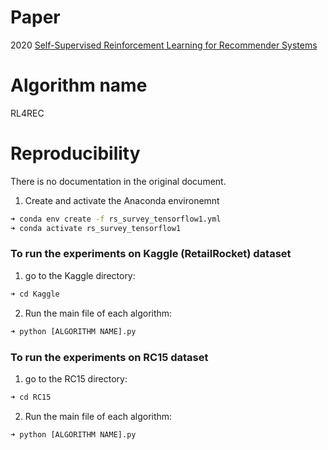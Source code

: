 # Paper
2020 [Self-Supervised Reinforcement Learning for Recommender Systems](https://doi.org/10.1145/3397271.3401147)

# Algorithm name
RL4REC

# Reproducibility
There is no documentation in the original document.

1. Create and activate the Anaconda environemnt 
```bash
➜ conda env create -f rs_survey_tensorflow1.yml
➜ conda activate rs_survey_tensorflow1
```

### To run the experiments on Kaggle (RetailRocket) dataset  

1. go to the Kaggle directory:
```bash
➜ cd Kaggle
```

2. Run the main file of each algorithm:
```bash
➜ python [ALGORITHM NAME].py
```

### To run the experiments on RC15 dataset  

1. go to the RC15 directory:
```bash
➜ cd RC15
```

2. Run the main file of each algorithm:
```bash
➜ python [ALGORITHM NAME].py
```
